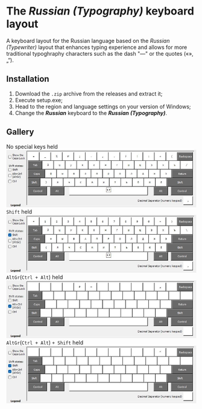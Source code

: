 # The *Russian (Typography)* keyboard layout

A keyboard layout for the Russian language based on the *Russian (Typewriter)* layout that enhances typing experience and allows for more traditional typoghraphy characters such as the dash "—" or the quotes («»,„“).

## Installation

1. Download the `.zip` archive from the releases and extract it;
2. Execute setup.exe;
3. Head to the region and language settings on your version of Windows;
4. Change the ***Russian*** keyboard to the ***Russian (Typography)***.

## Gallery

No special keys held
![nothing](bin/ru-tg.jpg)
`Shift` held
![nothing](bin/ru-tgShft.jpg)
`AltGr`(`Ctrl + Alt`) held
![nothing](bin/ru-tgAltGr.jpg)
`AltGr`(`Ctrl + Alt`) `+ Shift` held
![nothing](bin/ru-tgShftAltGr.jpg)
